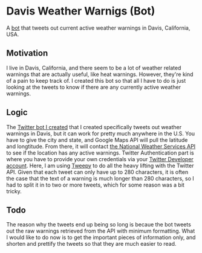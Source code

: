 # Davis Weather Warnigs (Bot)
A [bot](https://twitter.com/davisweatherbot) that tweets out current active weather warnings in Davis, California, USA.

## Motivation
I live in Davis, California, and there seem to be a lot of weather related warnings that are actually useful, like heat warnings. However, they're kind of a pain to keep track of. I created this bot so that all I have to do is just looking at the tweets to know if there are any currently active weather warnings.

## Logic
The [Twitter bot I created](https://twitter.com/davisweatherbot) that I created specifically tweets out weather warnings in Davis, but it can work for pretty much anywhere in the U.S. You have to give the city and state, and Google Maps API will pull the latitude and longtitude. From there, it will contact [the National Weather Services API](https://www.weather.gov/documentation/services-web-api) to see if the location has any active warnings. Twitter Authentication part is where you have to provide your own credentials via your [Twitter Developer account](https://developer.twitter.com/). Here, I am using [Tweepy](https://www.tweepy.org/) to do all the heavy lifting with the Twitter API.
Given that each tweet can only have up to 280 characters, it is often the case that the text of a warning is much longer than 280 characters, so I had to split it in to two or more tweets, which for some reason was a bit tricky.

## Todo
The reason why the tweets end up being so long is becaue the bot tweets out the raw warnings retrieved from the API with minimum formatting. What I would like to do now is to get the important pieces of information only, and shorten and prettify the tweets so that they are much easier to read.

